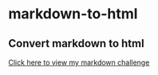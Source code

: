# markdown-to-html
Convert markdown to html
---

[Click here to view my markdown challenge](https://github.com/logmodia/markdown-challenge)
